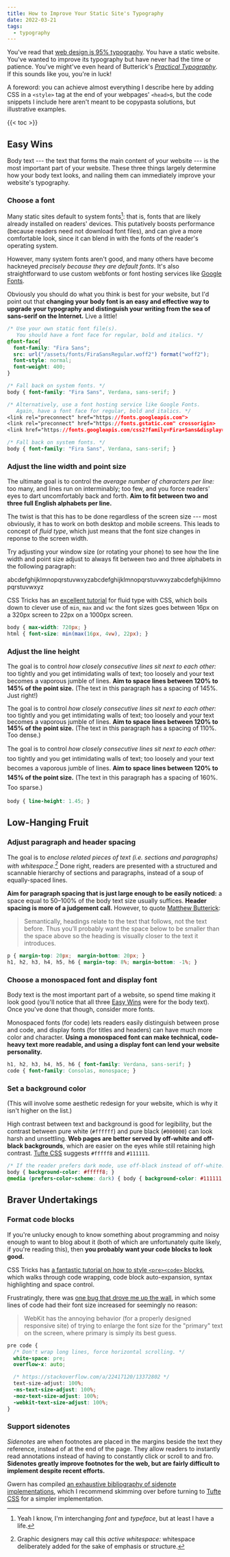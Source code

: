 ```yaml
---
title: How to Improve Your Static Site's Typography
date: 2022-03-21
tags:
  - typography
---
```


You've read that [web design is 95%
typography](https://ia.net/topics/the-web-is-all-about-typography-period). You
have a static website. You've wanted to improve its typography but have never
had the time or patience. You've might've even heard of Butterick's [_Practical
Typography_](https://practicaltypography.com/). If this sounds like you, you're
in luck!

A foreword: you can achieve almost everything I describe here by adding CSS in
a `<style>` tag at the end of your webpages'  `<head>`s, but the code snippets
I include here aren't meant to be copypasta solutions, but illustrative
examples.

{{< toc >}}

## Easy Wins

Body text --- the text that forms the main content of your website --- is the
most important part of your website. These three things largely determine how
your body text looks, and nailing them can immediately improve your website's
typography.

### Choose a font

Many static sites default to system fonts[^1]: that is, fonts that are likely
already installed on readers' devices. This putatively boosts performance
(because readers need not download font files), and can give a more comfortable
look, since it can blend in with the fonts of the reader's operating system.

However, many system fonts aren't good, and many others have become hackneyed
_precisely because they are default fonts_. It's also straightforward to use
custom webfonts or font hosting services like [Google
Fonts](https://fonts.google.com/).

Obviously you should do what you think is best for your website, but I'd point
out that **changing your body font is an easy and effective way to upgrade your
typography and distinguish your writing from the sea of sans-serif on the
Internet.** Live a little!

```css
/* Use your own static font file(s). 
   You should have a font face for regular, bold and italics. */
@font-face{
  font-family: "Fira Sans";
  src: url("/assets/fonts/FiraSansRegular.woff2") format("woff2");
  font-style: normal;
  font-weight: 400;
}

/* Fall back on system fonts. */
body { font-family: "Fira Sans", Verdana, sans-serif; }
```

```css
/* Alternatively, use a font hosting service like Google Fonts.
   Again, have a font face for regular, bold and italics. */
<link rel="preconnect" href="https://fonts.googleapis.com">
<link rel="preconnect" href="https://fonts.gstatic.com" crossorigin>
<link href="https://fonts.googleapis.com/css2?family=Fira+Sans&display=swap" rel="stylesheet"> 

/* Fall back on system fonts. */
body { font-family: "Fira Sans", Verdana, sans-serif; }
```

### Adjust the line width and point size

The ultimate goal is to control the _average number of characters per line:_
too many, and lines run on interminably; too few, and you force readers' eyes
to dart uncomfortably back and forth. **Aim to fit between two and three full
English alphabets per line.**

The twist is that this has to be done regardless of the screen size --- most
obviously, it has to work on both desktop and mobile screens. This leads to
concept of _fluid type_, which just means that the font size changes in reponse
to the screen width.

Try adjusting your window size (or rotating your phone) to see how the line
width and point size adjust to always fit between two and three alphabets in
the following paragraph:

abcdefghijklmnopqrstuvwxyzabcdefghijklmnopqrstuvwxyzabcdefghijklmnopqrstuvwxyz

CSS Tricks has an [excellent
tutorial](https://css-tricks.com/simplified-fluid-typography/) for fluid type
with CSS, which boils down to clever use of `min`, `max` and `vw`: the font
sizes goes between 16px on a 320px screen to 22px on a 1000px screen.

```css
body { max-width: 720px; }
html { font-size: min(max(16px, 4vw), 22px); }
```

### Adjust the line height

The goal is to control *how closely consecutive lines sit next to each other:*
too tightly and you get intimidating walls of text; too loosely and your text
becomes a vaporous jumble of lines. **Aim to space lines between 120% to 145%
of the point size.** (The text in this paragraph has a spacing of 145%. Just
right!)

<p style="line-height:1.1">
  The goal is to control <i>how closely consecutive lines sit next to each
  other:</i> too tightly and you get intimidating walls of text; too loosely
  and your text becomes a vaporous jumble of lines. <b>Aim to space lines
  between 120% to 145% of the point size.</b> (The text in this paragraph has a
  spacing of 110%. Too dense.)
</p>

<p style="line-height:1.6">
  The goal is to control <i>how closely consecutive lines sit next to each
  other:</i> too tightly and you get intimidating walls of text; too loosely
  and your text becomes a vaporous jumble of lines. <b>Aim to space lines
  between 120% to 145% of the point size.</b> (The text in this paragraph has a
  spacing of 160%. Too sparse.)
</p>

```css
body { line-height: 1.45; }
```

## Low-Hanging Fruit

### Adjust paragraph and header spacing

The goal is to *enclose related pieces of text (i.e. sections and paragraphs)
with whitespace.[^2]* Done right, readers are presented with a structured and
scannable hierarchy of sections and paragraphs, instead of a soup of
equally-spaced lines.

**Aim for paragraph spacing that is just large enough to be easily noticed:** a
space equal to 50–100% of the body text size usually suffices. **Header spacing
is more of a judgement call.** However, to quote [Matthew
Butterick](https://practicaltypography.com/space-above-and-below.html):

> Semantically, headings relate to the text that follows, not the text before.
> Thus you’ll probably want the space below to be smaller than the space above
> so the heading is visually closer to the text it introduces.

```css
p { margin-top: 20px;  margin-bottom: 20px; }
h1, h2, h3, h4, h5, h6 { margin-top: 8%; margin-bottom: -1%; }
```

### Choose a monospaced font and display font

Body text is the most important part of a website, so spend time making it look
good (you'll notice that all three [Easy Wins](#easy-wins) were for the body
text). Once you've done that though, consider more fonts.

Monospaced fonts (for code) lets readers easily distinguish between prose and
code, and display fonts (for titles and headers) can have much more color and
character. **Using a monospaced font can make technical, code-heavy text more
readable, and using a display font can lend your website personality.**

```css
h1, h2, h3, h4, h5, h6 { font-family: Verdana, sans-serif; }
code { font-family: Consolas, monospace; }
```

### Set a background color

(This will involve some aesthetic redesign for your website, which is why it
isn't higher on the list.)

High contrast between text and background is good for legibility, but the
contrast between pure white (`#ffffff`) and pure black (`#000000`) can look
harsh and unsettling. **Web pages are better served by off-white and off-black
backgrounds**, which are easier on the eyes while still retaining high
contrast. [Tufte CSS](https://edwardtufte.github.io/tufte-css/) suggests
`#fffff8` and `#111111`.

```css
/* If the reader prefers dark mode, use off-black instead of off-white. */
body { background-color: #fffff8; }
@media (prefers-color-scheme: dark) { body { background-color: #111111; } }
```

## Braver Undertakings

### Format code blocks

If you're unlucky enough to know something about programming and noisy enough
to want to blog about it (both of which are unfortunately quite likely, if
you're reading this), then **you probably want your code blocks to look good.**

CSS Tricks has [a fantastic tutorial on how to style `<pre><code>`
blocks](https://css-tricks.com/considerations-styling-pre-tag/), which walks
through code wrapping, code block auto-expansion, syntax highlighting and space
control.

Frustratingly, there was [one bug that drove me up the
wall](https://stackoverflow.com/a/22417120/13372802), in which some lines of
code had their font size increased for seemingly no reason:

> WebKit has the annoying behavior (for a properly designed responsive site) of
> trying to enlarge the font size for the "primary" text on the screen, where
> primary is simply its best guess.

```css
pre code {
  /* Don't wrap long lines, force horizontal scrolling. */
  white-space: pre;
  overflow-x: auto;

  /* https://stackoverflow.com/a/22417120/13372802 */
  text-size-adjust: 100%;
  -ms-text-size-adjust: 100%;
  -moz-text-size-adjust: 100%;
  -webkit-text-size-adjust: 100%;
}
```

### Support sidenotes

*Sidenotes* are when footnotes are placed in the margins beside the text they
reference, instead of at the end of the page. They allow readers to instantly
read annotations instead of having to constantly click or scroll to and fro.
**Sidenotes greatly improve footnotes for the web, but are fairly difficult to
implement despite recent efforts.**

Gwern has compiled [an exhaustive bibliography of sidenote
implementations](https://www.gwern.net/Sidenotes), which I recommend skimming
over before turning to [Tufte CSS](https://edwardtufte.github.io/tufte-css/)
for a simpler implementation.

[^1]: Yeah I know, I'm interchanging _font_ and _typeface_, but at least I have
  a life.

[^2]: Graphic designers may call this _active whitespace:_ whitespace
  deliberately added for the sake of emphasis or structure.

